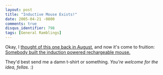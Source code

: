 ```yaml
---
layout: post
title: "Inductive Mouse Exists!"
date: 2005-04-21 -0800
comments: true
disqus_identifier: 798
tags: [General Ramblings]
---
```

Okay, I [thought of this one back in
August](/archive/2004/08/03/induction-powered-rechargeable-mouse.aspx),
and now it's come to fruition: [Somebody built the induction powered
rechargeable mouse.](http://www.thinkgeek.com/computing/input/758a/)

 They'd best send me a damn t-shirt or something. *You're welcome for
the idea, fellas.* :)
